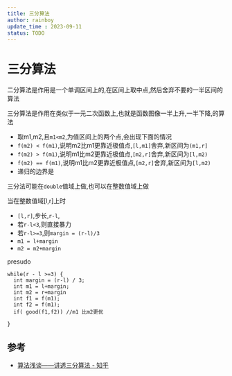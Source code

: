 ```yaml
---
title: 三分算法
author: rainboy
update_time : 2023-09-11
status: TODO
---
```


# 三分算法

二分算法是作用是一个单调区间上的,在区间上取中点,然后舍弃不要的一半区间的算法

三分算法是作用在类似于一元二次函数上,也就是函数图像一半上升,一半下降,的算法

- 取m1,m2,且``m1<m2``,为值区间上的两个点,会出现下面的情况
 - ``f(m2) < f(m1)``,说明m2比m1更靠近极值点,``[l,m1]``舍弃,新区间为``(m1,r]``
 - ``f(m2) > f(m1)``,说明m1比m2更靠近极值点,``[m2,r]``舍弃,新区间为``[l,m2)``
 - ``f(m2) == f(m1)``,说明m1比m2更靠近极值点,``[m2,r]``舍弃,新区间为``[l,m2)``
- 递归的边界是

三分法可能在`double`值域上做,也可以在整数值域上做

当在整数值域[l,r]上时
- `[l,r]`,步长,`r-l`,
- 若`r-l<3`,则直接暴力
- 若`r-l>=3`,则``margin = (r-l)/3``
- ``m1 = l+margin``
- ``m2 = m2+margin``

presudo

```
while(r - l >=3) {
  int margin = (r-l) / 3;
  int m1 = l+margin;
  int m2 = r+margin
  int f1 = f(m1);
  int f2 = f(m1);
  if( good(f1,f2)) //m1 比m2更优

}
```


## 参考

- [算法浅谈——讲透三分算法 - 知乎](https://zhuanlan.zhihu.com/p/100617613)
